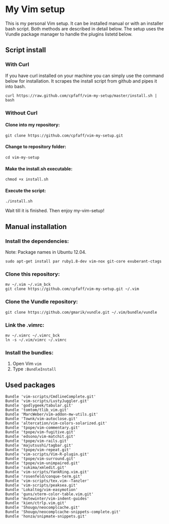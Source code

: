 # My Vim setup

This is my personal Vim setup. It can be installed manual or with an installer
bash script. Both methods are described in detail below. The setup uses the
Vundle package manager to handle the plugins listetd below.

## Script install 

### With Curl

If you have curl installed on your machine you can simply use the command below
for installation. It scrapes the install script from github and pipes it into
bash.

```
curl https://raw.github.com/cpfaff/vim-my-setup/master/install.sh | bash
```

### Without Curl

#### Clone into my repository:

```
git clone https://github.com/cpfaff/vim-my-setup.git
```

#### Change to repository folder:

```
cd vim-my-setup
```

#### Make the install.sh executable:

```
chmod +x install.sh
```

#### Execute the script:

```
./install.sh
```

Wait till it is finished. Then enjoy my-vim-setup!


## Manual installation

### Install the dependencies:

Note: Package names in Ubuntu 12.04.

```
sudo apt-get install par ruby1.8-dev vim-nox git-core exuberant-ctags
```

### Clone this repository:

```
mv ~/.vim ~/.vim_bck
git clone https://github.com/cpfaff/vim-my-setup.git ~/.vim
```

### Clone the Vundle repository:

```
git clone https://github.com/gmarik/vundle.git ~/.vim/bundle/vundle
```

### Link the .vimrc:

```
mv ~/.vimrc ~/.vimrc_bck
ln -s ~/.vim/vimrc ~/.vimrc
```

### Install the bundles:

1. Open Vim `vim`
2. Type `:BundleInstall`


## Used packages

```
Bundle 'vim-scripts/CmdlineComplete.git'
Bundle 'vim-scripts/LustyJuggler.git'
Bundle 'godlygeek/tabular.git'
Bundle 'tomtom/tlib_vim.git'
Bundle 'MarcWeber/vim-addon-mw-utils.git'
Bundle 'Townk/vim-autoclose.git'
Bundle 'altercation/vim-colors-solarized.git'
Bundle 'tpope/vim-commentary.git'
Bundle 'tpope/vim-fugitive.git'
Bundle 'edsono/vim-matchit.git'
Bundle 'tpope/vim-rails.git'
Bundle 'majutsushi/tagbar.git'
Bundle 'tpope/vim-repeat.git'
Bundle 'vim-scripts/Vim-R-plugin.git'
Bundle 'tpope/vim-surround.git'
Bundle 'tpope/vim-unimpaired.git'
Bundle 'sukima/xmledit.git'
Bundle 'vim-scripts/YankRing.vim.git'
Bundle 'rosenfeld/conque-term.git'
Bundle 'vim-scripts/tex.vim--Tanzler'
Bundle 'vim-scripts/peaksea.git'
Bundle 'Lokaltog/vim-easymotion'
Bundle 'guns/xterm-color-table.vim.git'
Bundle 'mutewinter/vim-indent-guides'
Bundle 'kien/ctrlp.vim.git'
Bundle 'Shougo/neocomplcache.git'
Bundle 'Shougo/neocomplcache-snippets-complete.git'
Bundle 'honza/snipmate-snippets.git'
```
